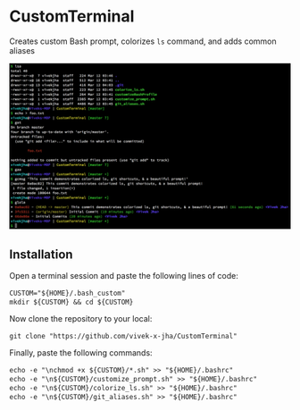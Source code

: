 # CustomTerminal
Creates custom Bash prompt, colorizes `ls` command, and adds common aliases

![Sample Terminal Session](screenshots/TerminalSession.png "Sample output of a terminal session with custom colors, prompt, and aliases")

## Installation
Open a terminal session and paste the following lines of code:

```
CUSTOM="${HOME}/.bash_custom"
mkdir ${CUSTOM} && cd ${CUSTOM}
```
Now clone the repository to your local:

```
git clone "https://github.com/vivek-x-jha/CustomTerminal"
```

Finally, paste the following commands:

```
echo -e "\nchmod +x ${CUSTOM}/*.sh" >> "${HOME}/.bashrc"
echo -e "\n${CUSTOM}/customize_prompt.sh" >> "${HOME}/.bashrc"
echo -e "\n${CUSTOM}/colorize_ls.sh" >> "${HOME}/.bashrc"
echo -e "\n${CUSTOM}/git_aliases.sh" >> "${HOME}/.bashrc"
```
